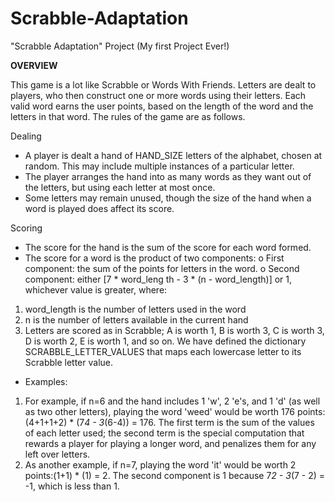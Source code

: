 # Scrabble-Adaptation
"Scrabble Adaptation" Project (My first Project Ever!)

**OVERVIEW**

This game is a lot like Scrabble or Words With Friends. Letters are dealt to players, who then construct one or more words using their letters. Each valid word earns the user points, based on the length of the word and the letters in that word.
The rules of the game are as follows.

Dealing
*	A player is dealt a hand of HAND_SIZE letters of the alphabet, chosen at random. This may include multiple instances of a particular letter.
*	The player arranges the hand into as many words as they want out of the letters, but using each letter at most once.
*	Some letters may remain unused, though the size of the hand when a word is played does affect its score.

Scoring
*	The score for the hand is the sum of the score for each word formed.
*	The score for a word is the product of two components:
o First component: the sum of the points for letters in the word. o Second component: either [7 * word_leng th - 3 * (n - word_length)] or 1, whichever value is greater, where:
   1. word_length is the number of letters used in the word
   2. n is the number of letters available in the current hand
   3.	Letters are scored as in Scrabble; A is worth 1, B is worth 3, C is worth 3, D is worth 2, E is worth 1, and so on. We have defined the dictionary SCRABBLE_LETTER_VALUES that maps each lowercase letter to its Scrabble letter value.
*	Examples:
  1. For example, if n=6 and the hand includes 1 'w', 2 'e's, and 1 'd' (as well as two other letters), playing the word 'weed' would be worth 176 points:(4+1+1+2) * (7*4 - 3*(6-4)) = 176. The first term is the sum of the values of each letter used; the second term is the special computation that rewards a player for playing a longer word, and penalizes them for any left over letters.
  2. As another example, if n=7, playing the word 'it' would be worth 2 points:(1+1) * (1) = 2. The second component is 1 because 7*2 - 3*(7 - 2) = -1, which is less than 1.
